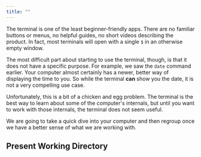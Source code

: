```yaml
---
title: ""
---
```


The terminal is one of the least beginner-friendly apps. There are no familiar
buttons or menus, no helpful guides, no short videos describing the product. In
fact, most terminals will open with a single `$` in an otherwise empty window.

The most difficult part about starting to use the terminal, though, is that it
does not have a specific purpose. For example, we saw the `date` command
earlier. Your computer almost certainly has a newer, better way of displaying
the time to you. So while the terminal __can__ show you the date, it is not a
very compelling use case.

Unfortunately, this is a bit of a chicken and egg problem. The terminal is the
best way to learn about some of the computer's internals, but until you want to
work with those internals, the terminal does not seem useful.

We are going to take a quick dive into your computer and then regroup once we
have a better sense of what we are working with.

## Present Working Directory
